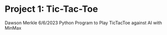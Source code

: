 # Project 1: Tic-Tac-Toe
Dawson Merkle
6/6/2023
Python Program to Play TicTacToe against AI with MinMax
